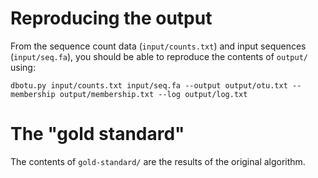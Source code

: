 # Reproducing the output
From the sequence count data (`input/counts.txt`) and input sequences
(`input/seq.fa`), you should be able
to reproduce the contents of `output/` using:

    dbotu.py input/counts.txt input/seq.fa --output output/otu.txt --membership output/membership.txt --log output/log.txt 

# The "gold standard"
The contents of `gold-standard/` are the results of the original algorithm.
